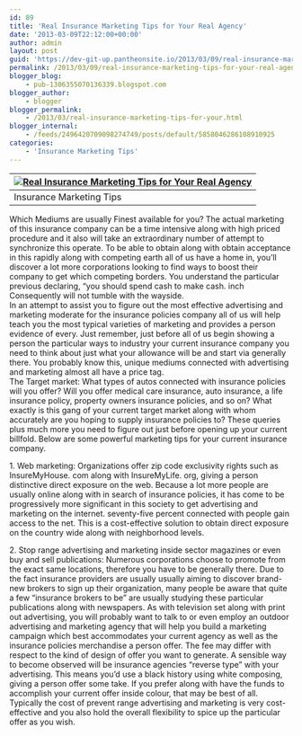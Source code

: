 ```yaml
---
id: 89
title: 'Real Insurance Marketing Tips for Your Real Agency'
date: '2013-03-09T22:12:00+00:00'
author: admin
layout: post
guid: 'https://dev-git-up.pantheonsite.io/2013/03/09/real-insurance-marketing-tips-for-your-real-agency/'
permalink: /2013/03/09/real-insurance-marketing-tips-for-your-real-agency/
blogger_blog:
    - pub-1306355070136339.blogspot.com
blogger_author:
    - blogger
blogger_permalink:
    - /2013/03/real-insurance-marketing-tips-for-your.html
blogger_internal:
    - /feeds/2496420709098274749/posts/default/5858046286108910925
categories:
    - 'Insurance Marketing Tips'
---
```


| [![](http://2.bp.blogspot.com/-6mR7fBvdbRg/UTuznR1jzTI/AAAAAAAAABM/-etArv1nXlk/s320/Real-Insurance-Marketing-Tips-for-Your-Real-Agency.jpg "Real Insurance Marketing Tips for Your Real Agency")](http://2.bp.blogspot.com/-6mR7fBvdbRg/UTuznR1jzTI/AAAAAAAAABM/-etArv1nXlk/s1600/Real-Insurance-Marketing-Tips-for-Your-Real-Agency.jpg) |
|---|
| Insurance Marketing Tips |

Which Mediums are usually Finest available for you? The actual marketing of this insurance company can be a time intensive along with high priced procedure and it also will take an extraordinary number of attempt to synchronize this operate. To be able to obtain along with obtain acceptance in this rapidly along with competing earth all of us have a home in, you’ll discover a lot more corporations looking to find ways to boost their company to get which competing borders. You understand the particular previous declaring, “you should spend cash to make cash. inch Consequently will not tumble with the wayside.  
 In an attempt to assist you to figure out the most effective advertising and marketing moderate for the insurance policies company all of us will help teach you the most typical varieties of marketing and provides a person evidence of every. Just remember, just before all of us begin showing a person the particular ways to industry your current insurance company you need to think about just what your allowance will be and start via generally there. You probably know this, unique mediums connected with advertising and marketing almost all have a price tag.  
The Target market: What types of autos connected with insurance policies will you offer? Will you offer medical care insurance, auto insurance, a life insurance policy, property owners insurance policies, and so on? What exactly is this gang of your current target market along with whom accurately are you hoping to supply insurance policies to? These queries plus much more you need to figure out just before opening up your current billfold. Below are some powerful marketing tips for your current insurance company.  
<a name="more"></a>

1\. Web marketing: Organizations offer zip code exclusivity rights such as InsureMyHouse. com along with InsureMyLife. org, giving a person distinctive direct exposure on the web. Because a lot more people are usually online along with in search of insurance policies, it has come to be progressively more significant in this society to get advertising and marketing on the internet. seventy-five percent connected with people gain access to the net. This is a cost-effective solution to obtain direct exposure on the country wide along with neighborhood levels.

2\. Stop range advertising and marketing inside sector magazines or even buy and sell publications: Numerous corporations choose to promote from the exact same locations, therefore you have to be generally there. Due to the fact insurance providers are usually usually aiming to discover brand-new brokers to sign up their organization, many people be aware that quite a few “insurance brokers to be” are usually studying these particular publications along with newspapers. As with television set along with print out advertising, you will probably want to talk to or even employ an outdoor advertising and marketing agency that will help you build a marketing campaign which best accommodates your current agency as well as the insurance policies merchandise a person offer. The fee may differ with respect to the kind of design of offer you want to generate. A sensible way to become observed will be insurance agencies “reverse type” with your advertising. This means you’d use a black history using white composing, giving a person offer some take. If you prefer along with have the funds to accomplish your current offer inside colour, that may be best of all. Typically the cost of prevent range advertising and marketing is very cost-effective and you also hold the overall flexibility to spice up the particular offer as you wish.